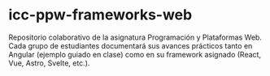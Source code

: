# icc-ppw-frameworks-web
Repositorio colaborativo de la asignatura Programación y Plataformas Web. Cada grupo de estudiantes documentará sus avances prácticos tanto en Angular (ejemplo guiado en clase) como en su framework asignado (React, Vue, Astro, Svelte, etc.). 
